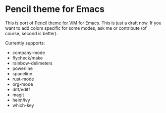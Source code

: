 # Pencil theme for Emacs

This is port of [Pencil theme for ViM](https://github.com/reedes/vim-colors-pencil) for Emacs. This is just a draft now. If you want to add colors specific for some modes, ask me or contribute (of course, second is better).

Currently supports:
- company-mode
- flycheck/make
- rainbow-delimeters
- powerline
- spaceline
- rust-mode
- org-mode
- diff/ediff
- magit
- helm/ivy
- which-key
